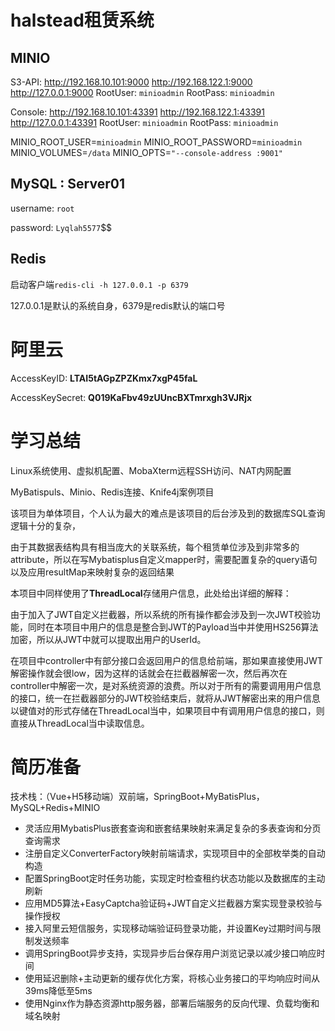 # halstead租赁系统

## MINIO

S3-API: http://192.168.10.101:9000  http://192.168.122.1:9000  http://127.0.0.1:9000
RootUser: `minioadmin`
RootPass: `minioadmin`

Console: http://192.168.10.101:43391 http://192.168.122.1:43391 http://127.0.0.1:43391
RootUser: `minioadmin`
RootPass: `minioadmin`

MINIO_ROOT_USER=`minioadmin`
MINIO_ROOT_PASSWORD=`minioadmin`
MINIO_VOLUMES=`/data`
MINIO_OPTS=`"--console-address :9001"`



## MySQL : Server01

username: `root`

password: `Lyqlah5577`$$



## Redis

启动客户端`redis-cli -h 127.0.0.1 -p 6379`

127.0.0.1是默认的系统自身，6379是redis默认的端口号



# 阿里云

AccessKeyID: **LTAI5tAGpZPZKmx7xgP45faL**

AccessKeySecret: **Q019KaFbv49zUUncBXTmrxgh3VJRjx**



# 学习总结

Linux系统使用、虚拟机配置、MobaXterm远程SSH访问、NAT内网配置

MyBatispuls、Minio、Redis连接、Knife4j案例项目



该项目为单体项目，个人认为最大的难点是该项目的后台涉及到的数据库SQL查询逻辑十分的复杂，

由于其数据表结构具有相当庞大的关联系统，每个租赁单位涉及到非常多的attribute，所以在写Mybatisplus自定义mapper时，需要配置复杂的query语句以及应用resultMap来映射复杂的返回结果



本项目中同样使用了**ThreadLocal**存储用户信息，此处给出详细的解释：

由于加入了JWT自定义拦截器，所以系统的所有操作都会涉及到一次JWT校验功能，同时在本项目中用户的信息是整合到JWT的Payload当中并使用HS256算法加密，所以从JWT中就可以提取出用户的UserId。

在项目中controller中有部分接口会返回用户的信息给前端，那如果直接使用JWT解密操作就会很low，因为这样的话就会在拦截器解密一次，然后再次在controller中解密一次，是对系统资源的浪费。所以对于所有的需要调用用户信息的接口，统一在拦截器部分的JWT校验结束后，就将从JWT解密出来的用户信息以键值对的形式存储在ThreadLocal当中，如果项目中有调用用户信息的接口，则直接从ThreadLocal当中读取信息。



# 简历准备

技术栈：（Vue+H5移动端）双前端，SpringBoot+MyBatisPlus，MySQL+Redis+MINIO

* 灵活应用MybatisPlus嵌套查询和嵌套结果映射来满足复杂的多表查询和分页查询需求
* 注册自定义ConverterFactory映射前端请求，实现项目中的全部枚举类的自动构造
* 配置SpringBoot定时任务功能，实现定时检查租约状态功能以及数据库的主动刷新
* 应用MD5算法+EasyCaptcha验证码+JWT自定义拦截器方案实现登录校验与操作授权
* 接入阿里云短信服务，实现移动端验证码登录功能，并设置Key过期时间与限制发送频率
* 调用SpringBoot异步支持，实现异步后台保存用户浏览记录以减少接口响应时间
* 使用延迟删除+主动更新的缓存优化方案，将核心业务接口的平均响应时间从39ms降低至5ms
* 使用Nginx作为静态资源http服务器，部署后端服务的反向代理、负载均衡和域名映射

